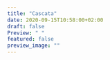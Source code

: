 ```yaml
---
title: "Cascata"
date: 2020-09-15T10:58:00+02:00
draft: false
Preview: " "
featured: false
preview_image: ""
---
```

